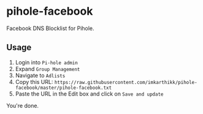 # pihole-facebook
Facebook DNS Blocklist for Pihole.

## Usage

1. Login into `Pi-hole admin`
2. Expand `Group Management`
3. Navigate to `Adlists`
4. Copy this URL: `https://raw.githubusercontent.com/imkarthikk/pihole-facebook/master/pihole-facebook.txt`
5. Paste the URL in the Edit box and click on `Save and update`

You're done. 

